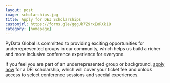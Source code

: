 ```yaml
---
layout: post
image: scholarships.jpg
title: Apply for DEI Scholarships
customjrl: https://forms.gle/gggUk7Z9rxEoRXk18
category: [homepage]
---
```


PyData Global is committed to providing exciting opportunities for underrepresented groups in our community, which helps us build a richer and more inclusive conference experience for everyone.

If you feel you are part of an underrepresented group or background, [apply now](https://forms.gle/gggUk7Z9rxEoRXk18) for a DEI scholarship, which will cover your ticket fee and unlock access to select conference sessions and special experiences.
